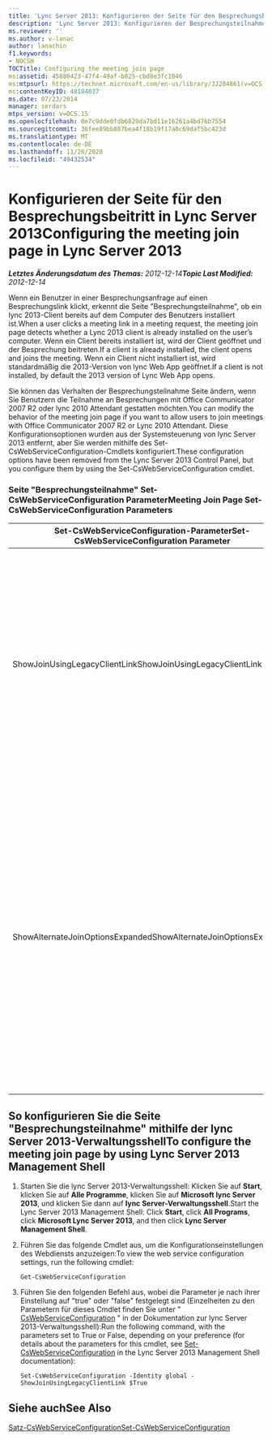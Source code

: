 ```yaml
---
title: 'Lync Server 2013: Konfigurieren der Seite für den Besprechungsbeitritt'
description: 'Lync Server 2013: Konfigurieren der Besprechungsteilnahme Seite'
ms.reviewer: ''
ms.author: v-lanac
author: lanachin
f1.keywords:
- NOCSH
TOCTitle: Configuring the meeting join page
ms:assetid: 45880423-47f4-49af-b825-cbd8e3fc1046
ms:mtpsurl: https://technet.microsoft.com/en-us/library/JJ204861(v=OCS.15)
ms:contentKeyID: 48184037
ms.date: 07/23/2014
manager: serdars
mtps_version: v=OCS.15
ms.openlocfilehash: 0e7c9dde0fdb6829da7bd11e16261a4bd76b7554
ms.sourcegitcommit: 36fee89bb887bea4f18b19f17a8c69daf5bc423d
ms.translationtype: MT
ms.contentlocale: de-DE
ms.lasthandoff: 11/26/2020
ms.locfileid: "49432534"
---
```

# <a name="configuring-the-meeting-join-page-in-lync-server-2013"></a><span data-ttu-id="780d3-103">Konfigurieren der Seite für den Besprechungsbeitritt in Lync Server 2013</span><span class="sxs-lookup"><span data-stu-id="780d3-103">Configuring the meeting join page in Lync Server 2013</span></span>

<div data-xmlns="http://www.w3.org/1999/xhtml">

<div class="topic" data-xmlns="http://www.w3.org/1999/xhtml" data-msxsl="urn:schemas-microsoft-com:xslt" data-cs="https://msdn.microsoft.com/">

<div data-asp="https://msdn2.microsoft.com/asp">



</div>

<div id="mainSection">

<div id="mainBody"><span data-ttu-id="780d3-104">

<span> </span></span><span class="sxs-lookup"><span data-stu-id="780d3-104">

<span> </span></span></span>

<span data-ttu-id="780d3-105">_**Letztes Änderungsdatum des Themas:** 2012-12-14_</span><span class="sxs-lookup"><span data-stu-id="780d3-105">_**Topic Last Modified:** 2012-12-14_</span></span>

<span data-ttu-id="780d3-106">Wenn ein Benutzer in einer Besprechungsanfrage auf einen Besprechungslink klickt, erkennt die Seite "Besprechungsteilnahme", ob ein lync 2013-Client bereits auf dem Computer des Benutzers installiert ist.</span><span class="sxs-lookup"><span data-stu-id="780d3-106">When a user clicks a meeting link in a meeting request, the meeting join page detects whether a Lync 2013 client is already installed on the user’s computer.</span></span> <span data-ttu-id="780d3-107">Wenn ein Client bereits installiert ist, wird der Client geöffnet und der Besprechung beitreten.</span><span class="sxs-lookup"><span data-stu-id="780d3-107">If a client is already installed, the client opens and joins the meeting.</span></span> <span data-ttu-id="780d3-108">Wenn ein Client nicht installiert ist, wird standardmäßig die 2013-Version von lync Web App geöffnet.</span><span class="sxs-lookup"><span data-stu-id="780d3-108">If a client is not installed, by default the 2013 version of Lync Web App opens.</span></span>

<span data-ttu-id="780d3-109">Sie können das Verhalten der Besprechungsteilnahme Seite ändern, wenn Sie Benutzern die Teilnahme an Besprechungen mit Office Communicator 2007 R2 oder lync 2010 Attendant gestatten möchten.</span><span class="sxs-lookup"><span data-stu-id="780d3-109">You can modify the behavior of the meeting join page if you want to allow users to join meetings with Office Communicator 2007 R2 or Lync 2010 Attendant.</span></span> <span data-ttu-id="780d3-110">Diese Konfigurationsoptionen wurden aus der Systemsteuerung von lync Server 2013 entfernt, aber Sie werden mithilfe des Set-CsWebServiceConfiguration-Cmdlets konfiguriert.</span><span class="sxs-lookup"><span data-stu-id="780d3-110">These configuration options have been removed from the Lync Server 2013 Control Panel, but you configure them by using the Set-CsWebServiceConfiguration cmdlet.</span></span>

### <a name="meeting-join-page-set-cswebserviceconfiguration-parameters"></a><span data-ttu-id="780d3-111">Seite "Besprechungsteilnahme" Set-CsWebServiceConfiguration Parameter</span><span class="sxs-lookup"><span data-stu-id="780d3-111">Meeting Join Page Set-CsWebServiceConfiguration Parameters</span></span>

<table>
<colgroup>
<col style="width: 50%" />
<col style="width: 50%" />
</colgroup>
<thead>
<tr class="header">
<th><span data-ttu-id="780d3-112">Set-CsWebServiceConfiguration-Parameter</span><span class="sxs-lookup"><span data-stu-id="780d3-112">Set-CsWebServiceConfiguration Parameter</span></span></th>
<th><span data-ttu-id="780d3-113">Beschreibung</span><span class="sxs-lookup"><span data-stu-id="780d3-113">Description</span></span></th>
</tr>
</thead>
<tbody>
<tr class="odd">
<td><p><span data-ttu-id="780d3-114">ShowJoinUsingLegacyClientLink</span><span class="sxs-lookup"><span data-stu-id="780d3-114">ShowJoinUsingLegacyClientLink</span></span></p></td>
<td><p><span data-ttu-id="780d3-115">Wenn die Einstellung auf "true" festgelegt ist, wird Benutzern, die mit einer anderen Clientanwendung als lync an einer Besprechung teilnehmen, die Möglichkeit gegeben, mit Office Communicator 2007 R2 an der Besprechung teilzunehmen.</span><span class="sxs-lookup"><span data-stu-id="780d3-115">If set to True, users joining a meeting by using a client application other than Lync will be given the opportunity to join the meeting by using Office Communicator 2007 R2.</span></span> <span data-ttu-id="780d3-116">Der Standardwert lautet "False".</span><span class="sxs-lookup"><span data-stu-id="780d3-116">The default value is False.</span></span></p></td>
</tr>
<tr class="even">
<td><p><span data-ttu-id="780d3-117">ShowAlternateJoinOptionsExpanded</span><span class="sxs-lookup"><span data-stu-id="780d3-117">ShowAlternateJoinOptionsExpanded</span></span></p></td>
<td><p><span data-ttu-id="780d3-118">Wenn Sie auf true festgelegt ist, werden alternative Optionen für die Teilnahme an einer Onlinekonferenz (wie Office Communicator 2007 R2) automatisch erweitert und Benutzern angezeigt.</span><span class="sxs-lookup"><span data-stu-id="780d3-118">When set to True then alternate options for joining an online conference (such as Office Communicator 2007 R2) will automatically be expanded and shown to users.</span></span> <span data-ttu-id="780d3-119">Wenn auf "false" (der Standardwert) festgelegt ist, sind diese Optionen verfügbar, der Benutzer muss jedoch die Liste der Optionen für sich selbst anzeigen.</span><span class="sxs-lookup"><span data-stu-id="780d3-119">When set to False (the default value) these options will be available, but the user will have to display the list of options for themselves.</span></span></p></td>
</tr>
</tbody>
</table>


<div>

## <a name="to-configure-the-meeting-join-page-by-using-lync-server-2013-management-shell"></a><span data-ttu-id="780d3-120">So konfigurieren Sie die Seite "Besprechungsteilnahme" mithilfe der lync Server 2013-Verwaltungsshell</span><span class="sxs-lookup"><span data-stu-id="780d3-120">To configure the meeting join page by using Lync Server 2013 Management Shell</span></span>

1.  <span data-ttu-id="780d3-121">Starten Sie die lync Server 2013-Verwaltungsshell: Klicken Sie auf **Start**, klicken Sie auf **Alle Programme**, klicken Sie auf **Microsoft lync Server 2013**, und klicken Sie dann auf **lync Server-Verwaltungsshell**.</span><span class="sxs-lookup"><span data-stu-id="780d3-121">Start the Lync Server 2013 Management Shell: Click **Start**, click **All Programs**, click **Microsoft Lync Server 2013**, and then click **Lync Server Management Shell**.</span></span>

2.  <span data-ttu-id="780d3-122">Führen Sie das folgende Cmdlet aus, um die Konfigurationseinstellungen des Webdiensts anzuzeigen:</span><span class="sxs-lookup"><span data-stu-id="780d3-122">To view the web service configuration settings, run the following cmdlet:</span></span>
    
        Get-CsWebServiceConfiguration

3.  <span data-ttu-id="780d3-123">Führen Sie den folgenden Befehl aus, wobei die Parameter je nach ihrer Einstellung auf "true" oder "false" festgelegt sind (Einzelheiten zu den Parametern für dieses Cmdlet finden Sie unter " [CsWebServiceConfiguration](https://docs.microsoft.com/powershell/module/skype/Set-CsWebServiceConfiguration) " in der Dokumentation zur lync Server 2013-Verwaltungsshell):</span><span class="sxs-lookup"><span data-stu-id="780d3-123">Run the following command, with the parameters set to True or False, depending on your preference (for details about the parameters for this cmdlet, see [Set-CsWebServiceConfiguration](https://docs.microsoft.com/powershell/module/skype/Set-CsWebServiceConfiguration) in the Lync Server 2013 Management Shell documentation):</span></span>
    
        Set-CsWebServiceConfiguration -Identity global -ShowJoinUsingLegacyClientLink $True

</div>

<div>

## <a name="see-also"></a><span data-ttu-id="780d3-124">Siehe auch</span><span class="sxs-lookup"><span data-stu-id="780d3-124">See Also</span></span>


[<span data-ttu-id="780d3-125">Satz-CsWebServiceConfiguration</span><span class="sxs-lookup"><span data-stu-id="780d3-125">Set-CsWebServiceConfiguration</span></span>](https://docs.microsoft.com/powershell/module/skype/Set-CsWebServiceConfiguration)  
  

<span data-ttu-id="780d3-126"></div>

</div>

<span> </span>

</div>

</div>

</span><span class="sxs-lookup"><span data-stu-id="780d3-126"></div>

</div>

<span> </span>

</div>

</div>

</span></span></div>

